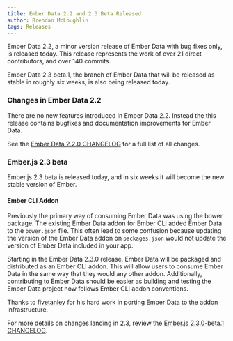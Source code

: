```yaml
---
title: Ember Data 2.2 and 2.3 Beta Released
author: Brendan McLoughlin
tags: Releases
---
```


Ember Data 2.2, a minor version release of Ember Data with bug fixes
only, is released today. This release represents the work of over 21
direct contributors, and over 140 commits.

Ember Data 2.3 beta.1, the branch of Ember Data that will be released
as stable in roughly six weeks, is also being released today.

### Changes in Ember Data 2.2

There are no new features introduced in Ember Data 2.2. Instead the
this release contains bugfixes and documentation improvements for
Ember Data.

See the [Ember Data 2.2.0 CHANGELOG](https://github.com/emberjs/data/blob/v2.2.0/CHANGELOG.md) for a full list of all changes.


### Ember.js 2.3 beta

Ember.js 2.3 beta is released today, and in six weeks it will become the
new stable version of Ember.

#### Ember CLI Addon

Previously the primary way of consuming Ember Data was using the bower
package. The existing Ember Data addon for Ember CLI added Ember Data
to the `bower.json` file. This often lead to some confusion because
updating the version of the Ember Data addon on `packages.json` would
not update the version of Ember Data included in your app.


Starting in the Ember Data 2.3.0 release, Ember Data will be packaged
and distributed as an Ember CLI addon. This will allow users to
consume Ember Data in the same way that they would any other
addon. Additionally, contributing to Ember Data should be easier as
building and testing the Ember Data project now follows Ember CLI
addon conventions.

Thanks to [fivetanley](https://github.com/fivetanley) for his hard
work in porting Ember Data to the addon infrastructure.

For more details on changes landing in 2.3, review the
[Ember.js 2.3.0-beta.1 CHANGELOG](https://github.com/emberjs/ember.js/blob/v2.3.0-beta.1/CHANGELOG.md).
